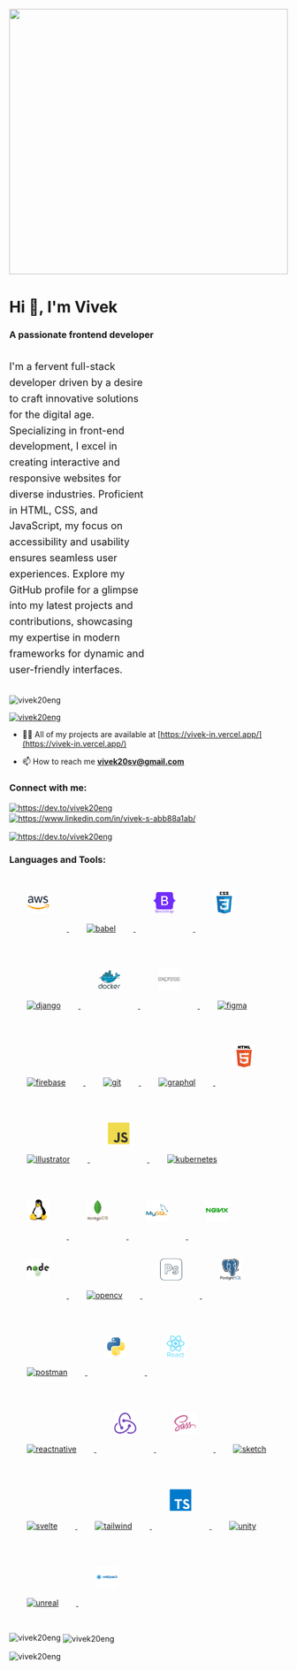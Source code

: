<!-- <img src="https://giphy.com/embed/CJzxeevfkefecfVbU5" width="100%" height="auto"/> -->
<img src="https://media.giphy.com/media/v1.Y2lkPTc5MGI3NjExeGRqNGxudHpiNGh0bDVnNWg5eGtzb3p6NzkyMTF1bzc5eTloMXB0biZlcD12MV9pbnRlcm5hbF9naWZfYnlfaWQmY3Q9Zw/L1R1tvI9svkIWwpVYr/giphy.gif" width="100%" height="480" frameBorder="0" class="giphy-embed" allowFullScreen></img>
<!-- <p><a href="https://giphy.com/gifs/art-loop-digital-CJzxeevfkefecfVbU5">via GIPHY</img>
</p> -->
<div>

</div>
<h1 style="text-align: start;">Hi 👋, I'm Vivek</h1>
<h3 style="text-align: start;">A passionate frontend developer</h3>
<div style="display: flex; justify-content: start; align-items: flex-start;">
    <p style="width: 50%; font-size: 18px; line-height: 1.6;">
        I'm a fervent full-stack developer driven by a desire to craft innovative solutions for the digital age. Specializing in front-end development, I excel in creating interactive and responsive websites for diverse industries. Proficient in HTML, CSS, and JavaScript, my focus on accessibility and usability ensures seamless user experiences. Explore my GitHub profile for a glimpse into my latest projects and contributions, showcasing my expertise in modern frameworks for dynamic and user-friendly interfaces.
    </p>
<!--     <img style="width: 200px; height: auto; max-height: 30vh; margin-left: 20px; text-align: start;" align="left" src="./assets/1.svg" alt="vivek20eng" /> -->
</div>

<p align="left"> <img src="https://komarev.com/ghpvc/?username=vivek20eng&label=Profile%20views&color=0e75b6&style=flat" alt="vivek20eng" /> </p>

<p align="left"> <a href="https://github.com/ryo-ma/github-profile-trophy"><img src="https://github-profile-trophy.vercel.app/?username=vivek20eng" alt="vivek20eng" /></a> </p>

- 👨‍💻 All of my projects are available at [https://vivek-in.vercel.app/](https://vivek-in.vercel.app/)

- 📫 How to reach me **vivek20sv@gmail.com**

<h3 style="text-align: left;">Connect with me:</h3>
<p style="text-align: left;">
    <a href="https://dev.to/vivek20eng" target="_blank" rel="noopener noreferrer"><img src="https://raw.githubusercontent.com/rahuldkjain/github-profile-readme-generator/master/src/images/icons/Social/devto.svg" alt="https://dev.to/vivek20eng" height="30" width="40" style="vertical-align: middle; margin-right: 10px;" /></a>
    <a href="https://www.linkedin.com/in/vivek-s-abb88a1ab/" target="_blank" rel="noopener noreferrer"><img src="https://raw.githubusercontent.com/rahuldkjain/github-profile-readme-generator/master/src/images/icons/Social/linked-in-alt.svg" alt="https://www.linkedin.com/in/vivek-s-abb88a1ab/" height="30" width="40" style="vertical-align: middle; margin-right: 10px;" /></a>

<a href="https://vivek-in.vercel.app/" target="_blank" rel="noopener noreferrer"><img src="https://raw.githubusercontent.com/rahuldkjain/github-profile-readme-generator/master/src/images/icons/Social/devto.svg" alt="https://dev.to/vivek20eng" height="30" width="40" style="vertical-align: middle; margin-right: 10px;" /></a>
 </p> 

<h3 align="left">Languages and Tools:</h3>
<div align="left"> 
<a href="https://aws.amazon.com" target="_blank" rel="noreferrer"> <img style="aspect-ratio:3/2;padding:2rem;" src="https://raw.githubusercontent.com/devicons/devicon/master/icons/amazonwebservices/amazonwebservices-original-wordmark.svg" alt="aws" width="40" height="40"/> </a> 
<a href="https://babeljs.io/" target="_blank" rel="noreferrer"> <img style="aspect-ratio:3/2;padding:2rem;" src="https://www.vectorlogo.zone/logos/babeljs/babeljs-icon.svg" alt="babel" width="40" height="40"/> </a> 
<a href="https://getbootstrap.com" target="_blank" rel="noreferrer"> <img style="aspect-ratio:3/2;padding:2rem;" src="https://raw.githubusercontent.com/devicons/devicon/master/icons/bootstrap/bootstrap-plain-wordmark.svg" alt="bootstrap" width="40" height="40"/> </a> 
<a href="https://www.w3schools.com/css/" target="_blank" rel="noreferrer"> <img style="aspect-ratio:3/2;padding:2rem;" src="https://raw.githubusercontent.com/devicons/devicon/master/icons/css3/css3-original-wordmark.svg" alt="css3" width="40" height="40"/> </a> 
<a href="https://www.djangoproject.com/" target="_blank" rel="noreferrer"> <img style="aspect-ratio:3/2;padding:2rem;" src="https://cdn.worldvectorlogo.com/logos/django.svg" alt="django" width="40" height="40"/> </a> 
<a href="https://www.docker.com/" target="_blank" rel="noreferrer"> <img style="aspect-ratio:3/2;padding:2rem;" src="https://raw.githubusercontent.com/devicons/devicon/master/icons/docker/docker-original-wordmark.svg" alt="docker" width="40" height="40"/> </a> 
<a href="https://expressjs.com" target="_blank" rel="noreferrer"> <img style="aspect-ratio:3/2;padding:2rem;" src="https://raw.githubusercontent.com/devicons/devicon/master/icons/express/express-original-wordmark.svg" alt="express" width="40" height="40"/> </a> 
<a href="https://www.figma.com/" target="_blank" rel="noreferrer"> <img style="aspect-ratio:3/2;padding:2rem;" src="https://www.vectorlogo.zone/logos/figma/figma-icon.svg" alt="figma" width="40" height="40"/> </a> 
<a href="https://firebase.google.com/" target="_blank" rel="noreferrer"> <img style="aspect-ratio:3/2;padding:2rem;" src="https://www.vectorlogo.zone/logos/firebase/firebase-icon.svg" alt="firebase" width="40" height="40"/> </a> 
<a href="https://git-scm.com/" target="_blank" rel="noreferrer"> <img style="aspect-ratio:3/2;padding:2rem;" src="https://www.vectorlogo.zone/logos/git-scm/git-scm-icon.svg" alt="git" width="40" height="40"/> </a> 
<a href="https://graphql.org" target="_blank" rel="noreferrer"> <img style="aspect-ratio:3/2;padding:2rem;" src="https://www.vectorlogo.zone/logos/graphql/graphql-icon.svg" alt="graphql" width="40" height="40"/> </a> 
<a href="https://www.w3.org/html/" target="_blank" rel="noreferrer"> <img style="aspect-ratio:3/2;padding:2rem;" src="https://raw.githubusercontent.com/devicons/devicon/master/icons/html5/html5-original-wordmark.svg" alt="html5" width="40" height="40"/> </a> 
<a href="https://www.adobe.com/in/products/illustrator.html" target="_blank" rel="noreferrer"> <img style="aspect-ratio:3/2;padding:2rem;" src="https://www.vectorlogo.zone/logos/adobe_illustrator/adobe_illustrator-icon.svg" alt="illustrator" width="40" height="40"/> </a> 
<a href="https://developer.mozilla.org/en-US/docs/Web/JavaScript" target="_blank" rel="noreferrer"> <img style="aspect-ratio:3/2;padding:2rem;" src="https://raw.githubusercontent.com/devicons/devicon/master/icons/javascript/javascript-original.svg" alt="javascript" width="40" height="40"/> </a> 
<a href="https://kubernetes.io" target="_blank" rel="noreferrer"> <img style="aspect-ratio:3/2;padding:2rem;" src="https://www.vectorlogo.zone/logos/kubernetes/kubernetes-icon.svg" alt="kubernetes" width="40" height="40"/> </a> 
<a href="https://www.linux.org/" target="_blank" rel="noreferrer"> <img style="aspect-ratio:3/2;padding:2rem;" src="https://raw.githubusercontent.com/devicons/devicon/master/icons/linux/linux-original.svg" alt="linux" width="40" height="40"/> </a> 
<a href="https://www.mongodb.com/" target="_blank" rel="noreferrer"> <img style="aspect-ratio:3/2;padding:2rem;" src="https://raw.githubusercontent.com/devicons/devicon/master/icons/mongodb/mongodb-original-wordmark.svg" alt="mongodb" width="40" height="40"/> </a> 
<a href="https://www.mysql.com/" target="_blank" rel="noreferrer"> <img style="aspect-ratio:3/2;padding:2rem;" src="https://raw.githubusercontent.com/devicons/devicon/master/icons/mysql/mysql-original-wordmark.svg" alt="mysql" width="40" height="40"/> </a> 
<a href="https://www.nginx.com" target="_blank" rel="noreferrer"> <img style="aspect-ratio:3/2;padding:2rem;" src="https://raw.githubusercontent.com/devicons/devicon/master/icons/nginx/nginx-original.svg" alt="nginx" width="40" height="40"/> </a> 
<a href="https://nodejs.org" target="_blank" rel="noreferrer"> <img style="aspect-ratio:3/2;padding:2rem;" src="https://raw.githubusercontent.com/devicons/devicon/master/icons/nodejs/nodejs-original-wordmark.svg" alt="nodejs" width="40" height="40"/> </a> 
<a href="https://opencv.org/" target="_blank" rel="noreferrer"> <img style="aspect-ratio:3/2;padding:2rem;" src="https://www.vectorlogo.zone/logos/opencv/opencv-icon.svg" alt="opencv" width="40" height="40"/> </a> 
<a href="https://www.photoshop.com/en" target="_blank" rel="noreferrer"> <img style="aspect-ratio:3/2;padding:2rem;" src="https://raw.githubusercontent.com/devicons/devicon/master/icons/photoshop/photoshop-line.svg" alt="photoshop" width="40" height="40"/> </a> 
<a href="https://www.postgresql.org" target="_blank" rel="noreferrer"> <img style="aspect-ratio:3/2;padding:2rem;" src="https://raw.githubusercontent.com/devicons/devicon/master/icons/postgresql/postgresql-original-wordmark.svg" alt="postgresql" width="40" height="40"/> </a> 
<a href="https://postman.com" target="_blank" rel="noreferrer"> <img style="aspect-ratio:3/2;padding:2rem;" src="https://www.vectorlogo.zone/logos/getpostman/getpostman-icon.svg" alt="postman" width="40" height="40"/> </a> 
<a href="https://www.python.org" target="_blank" rel="noreferrer"> <img style="aspect-ratio:3/2;padding:2rem;" src="https://raw.githubusercontent.com/devicons/devicon/master/icons/python/python-original.svg" alt="python" width="40" height="40"/> </a> 
<a href="https://reactjs.org/" target="_blank" rel="noreferrer"> <img style="aspect-ratio:3/2;padding:2rem;" src="https://raw.githubusercontent.com/devicons/devicon/master/icons/react/react-original-wordmark.svg" alt="react" width="40" height="40"/> </a> 
<a href="https://reactnative.dev/" target="_blank" rel="noreferrer"> <img style="aspect-ratio:3/2;padding:2rem;" src="https://reactnative.dev/img/header_logo.svg" alt="reactnative" width="40" height="40"/> </a> 
<a href="https://redux.js.org" target="_blank" rel="noreferrer"> <img style="aspect-ratio:3/2;padding:2rem;" src="https://raw.githubusercontent.com/devicons/devicon/master/icons/redux/redux-original.svg" alt="redux" width="40" height="40"/> </a> 
<a href="https://sass-lang.com" target="_blank" rel="noreferrer"> <img style="aspect-ratio:3/2;padding:2rem;" src="https://raw.githubusercontent.com/devicons/devicon/master/icons/sass/sass-original.svg" alt="sass" width="40" height="40"/> </a> 
<a href="https://www.sketch.com/" target="_blank" rel="noreferrer"> <img style="aspect-ratio:3/2;padding:2rem;" src="https://www.vectorlogo.zone/logos/sketchapp/sketchapp-icon.svg" alt="sketch" width="40" height="40"/> </a> 
<a href="https://svelte.dev" target="_blank" rel="noreferrer"> <img style="aspect-ratio:3/2;padding:2rem;" src="https://upload.wikimedia.org/wikipedia/commons/1/1b/Svelte_Logo.svg" alt="svelte" width="40" height="40"/> </a> 
<a href="https://tailwindcss.com/" target="_blank" rel="noreferrer"> <img style="aspect-ratio:3/2;padding:2rem;" src="https://www.vectorlogo.zone/logos/tailwindcss/tailwindcss-icon.svg" alt="tailwind" width="40" height="40"/> </a> 
<a href="https://www.typescriptlang.org/" target="_blank" rel="noreferrer"> <img style="aspect-ratio:3/2;padding:2rem;" src="https://raw.githubusercontent.com/devicons/devicon/master/icons/typescript/typescript-original.svg" alt="typescript" width="40" height="40"/> </a> 
<a href="https://unity.com/" target="_blank" rel="noreferrer"> <img style="aspect-ratio:3/2;padding:2rem;" src="https://www.vectorlogo.zone/logos/unity3d/unity3d-icon.svg" alt="unity" width="40" height="40"/> </a> 
<a href="https://unrealengine.com/" target="_blank" rel="noreferrer"> <img style="aspect-ratio:3/2;padding:2rem;" src="https://raw.githubusercontent.com/kenangundogan/fontisto/036b7eca71aab1bef8e6a0518f7329f13ed62f6b/icons/svg/brand/unreal-engine.svg" alt="unreal" width="40" height="40"/> </a> 
<a href="https://webpack.js.org" target="_blank" rel="noreferrer"> <img style="aspect-ratio:3/2;padding:2rem;" src="https://raw.githubusercontent.com/devicons/devicon/d00d0969292a6569d45b06d3f350f463a0107b0d/icons/webpack/webpack-original-wordmark.svg" alt="webpack" width="40" height="40"/> </a> 
</div>

<p><img align="left" src="https://github-readme-stats.vercel.app/api/top-langs?username=vivek20eng&show_icons=true&locale=en&layout=compact" alt="vivek20eng" /></p>

<p>&nbsp;<img align="center" src="https://github-readme-stats.vercel.app/api?username=vivek20eng&show_icons=true&locale=en" alt="vivek20eng" /></p>

<p><img align="center" src="https://github-readme-streak-stats.herokuapp.com/?user=vivek20eng&" alt="vivek20eng" /></p>
